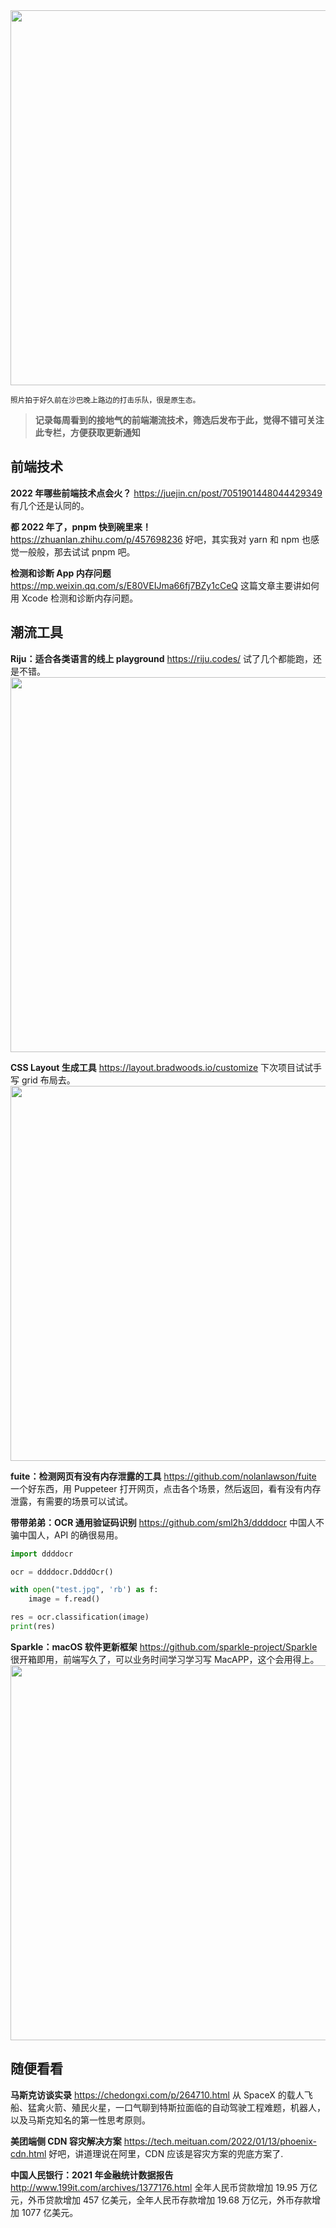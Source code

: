 <img src=https://qpluspicture.oss-cn-beijing.aliyuncs.com/2022-01-17/elp21k.jpg width=600/>

<small>照片拍于好久前在沙巴晚上路边的打击乐队，很是原生态。</small>

> **记录每周看到的接地气的前端潮流技术，筛选后发布于此，觉得不错可关注此专栏，方便获取更新通知**

## 前端技术

**2022 年哪些前端技术点会火？**
<https://juejin.cn/post/7051901448044429349>
有几个还是认同的。

**都 2022 年了，pnpm 快到碗里来！**
<https://zhuanlan.zhihu.com/p/457698236>
好吧，其实我对 yarn 和 npm 也感觉一般般，那去试试 pnpm 吧。

**检测和诊断 App 内存问题**
<https://mp.weixin.qq.com/s/E80VEIJma66fj7BZy1cCeQ>
这篇文章主要讲如何用 Xcode 检测和诊断内存问题。

## 潮流工具

**Riju：适合各类语言的线上 playground**
<https://riju.codes/>
试了几个都能跑，还是不错。
<img src=https://qpluspicture.oss-cn-beijing.aliyuncs.com/2022-01-15/qtbgwV.png width=600>

**CSS Layout 生成工具**
<https://layout.bradwoods.io/customize>
下次项目试试手写 grid 布局去。
<img src=https://qpluspicture.oss-cn-beijing.aliyuncs.com/2022-01-15/b2o82f.png width=600/>

**fuite：检测网页有没有内存泄露的工具**
<https://github.com/nolanlawson/fuite>
一个好东西，用 Puppeteer 打开网页，点击各个场景，然后返回，看有没有内存泄露，有需要的场景可以试试。

**带带弟弟：OCR 通用验证码识别**
<https://github.com/sml2h3/ddddocr>
中国人不骗中国人，API 的确很易用。

```python
import ddddocr

ocr = ddddocr.DdddOcr()

with open("test.jpg", 'rb') as f:
    image = f.read()

res = ocr.classification(image)
print(res)
```

**Sparkle：macOS 软件更新框架**
<https://github.com/sparkle-project/Sparkle>
很开箱即用，前端写久了，可以业务时间学习学习写 MacAPP，这个会用得上。
<img src=https://qpluspicture.oss-cn-beijing.aliyuncs.com/2022-01-15/EAspFs.jpg width=600/>

## 随便看看

**马斯克访谈实录**
<https://chedongxi.com/p/264710.html>
从 SpaceX 的载人飞船、猛禽火箭、殖民火星，一口气聊到特斯拉面临的自动驾驶工程难题，机器人，以及马斯克知名的第一性思考原则。

**美团端侧 CDN 容灾解决方案**
<https://tech.meituan.com/2022/01/13/phoenix-cdn.html>
好吧，讲道理说在阿里，CDN 应该是容灾方案的兜底方案了.

**中国人民银行：2021 年金融统计数据报告**
<http://www.199it.com/archives/1377176.html>
全年人民币贷款增加 19.95 万亿元，外币贷款增加 457 亿美元，全年人民币存款增加 19.68 万亿元，外币存款增加 1077 亿美元。
